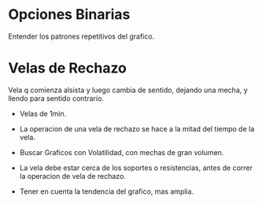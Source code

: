 # Opciones Binarias
Entender los patrones repetitivos del grafico.

# Velas de Rechazo
Vela q comienza alsista y luego cambia de sentido, dejando una  mecha,
y llendo para sentido contrario.

* Velas de 1min.

* La operacion de una vela de rechazo se hace a la mitad del tiempo de 
la vela.

* Buscar Graficos con Volatilidad, con mechas de gran volumen.

* La vela debe estar cerca de los soportes o resistencias, antes de 
correr la operacion de vela de rechazo.

* Tener en cuenta la tendencia del grafico, mas amplia.